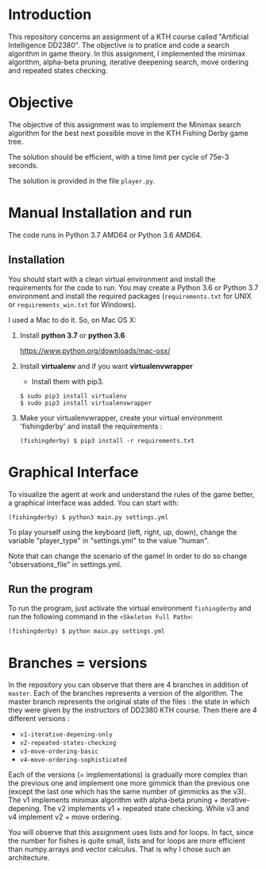 # Introduction

This repository concerns an assignment of a KTH course called "Artificial Intelligence DD2380". The objective is to pratice and code a search algorithm in game theory. In this assignment, I implemented the minimax algorithm, alpha-beta pruning, iterative deepening search, move ordering and repeated states checking.


# Objective
The objective of this assignment was to implement the Minimax search algorithm for the best next possible move in the KTH Fishing Derby game tree.

The solution should be efficient, with a time limit per cycle of 75e-3 seconds.

The solution is provided in the file `player.py`.


# Manual Installation and run

The code runs in Python 3.7 AMD64 or Python 3.6 AMD64.

## Installation

You should start with a clean virtual environment and install the requirements for the code to run. You may create a Python 3.6 or Python 3.7 environment and install the required packages (`requirements.txt` for UNIX or `requirements_win.txt` for Windows).
 
I used a Mac to do it. So, on Mac OS X:

1. Install **python 3.7** or **python 3.6**

   https://www.python.org/downloads/mac-osx/

2. Install **virtualenv** and if you want **virtualenvwrapper**

   * Install them with pip3.

   ```
   $ sudo pip3 install virtualenv
   $ sudo pip3 install virtualenvwrapper
   ```

3. Make your virtualenvwrapper, create your virtual environment 'fishingderby' and install the requirements :

   ```
   (fishingderby) $ pip3 install -r requirements.txt
   ```


# Graphical Interface
To visualize the agent at work and understand the rules of the game better, a graphical
interface was added. You can start with:

```
(fishingderby) $ python3 main.py settings.yml
```

To play yourself using the keyboard (left, right, up, down), change the variable "player_type" in "settings.yml" to the value "human".

Note that can change the scenario of the game! In order to do so change "observations_file" in settings.yml.

## Run the program

To run the program, just activate the virtual environment `fishingderby` and run the following command in the `<Skeleton Full Path>`:

```
(fishingderby) $ python main.py settings.yml
```

# Branches = versions

In the repository you can observe that there are 4 branches in addition of `master`. Each of the branches represents a version of the algorithm. The master branch represents the original state of the files : the state in which they were given by the instructors of DD2380 KTH course. Then there are 4 different versions :
- `v1-iterative-depening-only`
- `v2-repeated-states-checking`
- `v3-move-ordering-basic`
- `v4-move-ordering-sophisticated`

Each of the versions (= implementations) is gradually more complex than the previous one and implement one more gimmick than the previous one (except the last one which has the same number of gimmicks as the v3). The v1 implements minimax algorithm with alpha-beta pruning + iterative-depening. The v2 implements v1 + repeated state checking. While v3 and v4 implement v2 + move ordering.

You will observe that this assignment uses lists and for loops. In fact, since the number for fishes is quite small, lists and for loops are more efficient than numpy.arrays and vector calculus. That is why I chose such an architecture.
